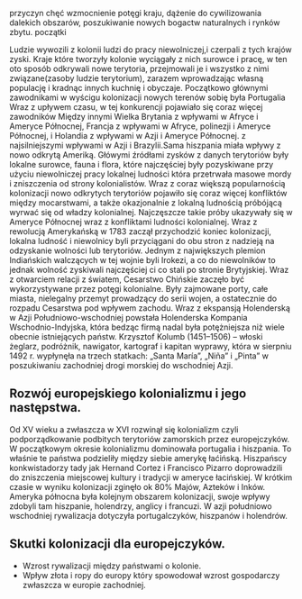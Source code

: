 przyczyn 
chęć wzmocnienie potęgi kraju, dążenie do cywilizowania dalekich obszarów, poszukiwanie nowych bogactw naturalnych i rynków zbytu.
początki 

Ludzie wywozili z kolonii ludzi do pracy niewolniczej,i czerpali z tych krajów zyski. Kraje które tworzyły kolonie wyciągały z nich surowce i pracę, w ten oto sposób odkrywali nowe terytoria, przejmowali je i wszystko z nimi związane(zasoby ludzie terytorium), zarazem wprowadzając własną populację i kradnąc innych kuchnię i obyczaje. Początkowo głównymi zawodnikami w wyścigu kolonizacji nowych terenów sobię  była Portugalia Wraz z upływem czasu, w tej konkurencji pojawiało się coraz więcej zawodników Między innymi Wielka Brytania z wpływami w Afryce i Ameryce Północnej, Francja z wpływami w Afryce, polinezji i Ameryce Północnej, i Holandia z wpływami w Azji i Ameryce Północnej. z najsilniejszymi wpływami w Azji i Brazylii.Sama hiszpania miała wpływy z nowo odkrytą Ameriką. Główymi źródłami zysków z danych terytoriów były lokalne surowce, fauna i flora, które najczęściej były pozyskiwane przy użyciu niewolniczej pracy lokalnej ludności która przetrwała masowe mordy i zniszczenia od strony kolonialistów. Wraz z coraz większą popularnością kolonizacji nowo odkrytych terytoriów pojawiło się coraz więcej konfliktów między mocarstwami, a także okazjonalnie z lokalną ludnością próbójącą wyrwać się od władzy kolonialnej. Najczęszcze takie próby ukazywały się w Ameryce Północnej wraz z konfliktami ludności kolonialnej. Wraz z rewolucją Amerykańską w 1783 zaczął przychodzić koniec kolonizacji, lokalna ludność i niewolnicy byli przyciągani do obu stron z nadzieją na odzyskanie wolności lub terytoriów. Jednym z największych plemion Indiańskich walczących w tej wojnie byli Irokezi, a co do niewolników to jednak wolność zyskiwali najczęściej ci co stali po stronie Brytyjskiej. Wraz z otwarciem relacji z światem, Cesarstwo Chińskie zaczęło być wykorzystywane przez potęgi kolonialne. Były zajmowane porty, całe miasta, nielegalny przemyt prowadzący do serii wojen, a ostatecznie do rozpadu Cesarstwa pod wpływem zachodu. Wraz z ekspansją Holenderską w Azji Południowo-wschodniej powstała Holenderska Kompania Wschodnio-Indyjska, która bedząc firmą nadal była potężniejsza niż wiele obecnie istniejących państw.  Krzysztof Kolumb (1451–1506) – włoski żeglarz, podróżnik, nawigator, kartograf i kapitan wyprawy, która w sierpniu 1492 r. wypłynęła na trzech statkach: „Santa María”, „Niña” i „Pinta” w poszukiwaniu zachodniej drogi morskiej do wschodniej Azji.  

## Rozwój europejskiego kolonializmu i jego następstwa.
Od XV wieku a zwłaszcza w XVI rozwinął się kolonializm czyli podporządkowanie podbitych terytoriów zamorskich przez europejczyków. W początkowym okresie kolonializmu dominowała portugalia i hiszpania. To właśnie te państwa podzieliły między siebie amerykę łaćińską. Hiszpańscy konkwistadorzy tady jak Hernand Cortez i Francisco Pizarro doprowadzili do zniszczenia miejscowej kultury i tradycji w ameryce łacińskiej. W krótkim czasie w wyniku kolonizacji zginęło ok 80% Majów, Azteków i Inków. Ameryka północna była kolejnym obszarem kolonizacji, swoje wpływy zdobyli tam hiszpanie, holendrzy, anglicy i francuzi. W azji południowo wschodniej rywalizacja dotyczyła portugalczyków, hiszpanów i holendrów.
## Skutki kolonizacji dla europejczyków.
- Wzrost rywalizacji między państwami o kolonie.
- Wpływ złota i ropy do europy który spowodował wzrost gospodarczy zwłaszcza w europie zachodniej.
